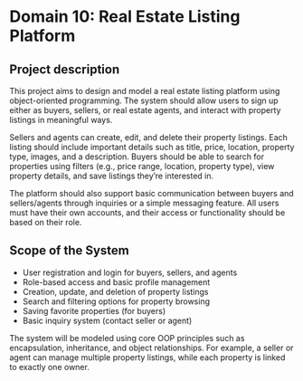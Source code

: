 <h1>Domain 10: Real Estate Listing Platform</h1>

<h2>Project description</h2>
<p>
  This project aims to design and model a real estate listing platform using object-oriented programming. 
  The system should allow users to sign up either as buyers, sellers, or real estate agents, and interact with property listings in meaningful ways.
</p>
<p>
  Sellers and agents can create, edit, and delete their property listings. Each listing should include important details such as title, price, location, property type, images, and a description. Buyers should be able to search for properties using filters (e.g., price range, location, property type), view property details, and save listings they’re interested in.
</p>
<p>
  The platform should also support basic communication between buyers and sellers/agents through inquiries or a simple messaging feature. All users must have their own accounts, and their access or functionality should be based on their role.
</p>

<h2>Scope of the System</h2>
<ul>
  <li>User registration and login for buyers, sellers, and agents</li>
  <li>Role-based access and basic profile management</li>
  <li>Creation, update, and deletion of property listings</li>
  <li>Search and filtering options for property browsing</li>
  <li>Saving favorite properties (for buyers)</li>
  <li>Basic inquiry system (contact seller or agent)</li>
</ul>
<p>
  The system will be modeled using core OOP principles such as encapsulation, inheritance, and object relationships. For example, a seller or agent can manage multiple property listings, while each property is linked to exactly one owner.
</p>


